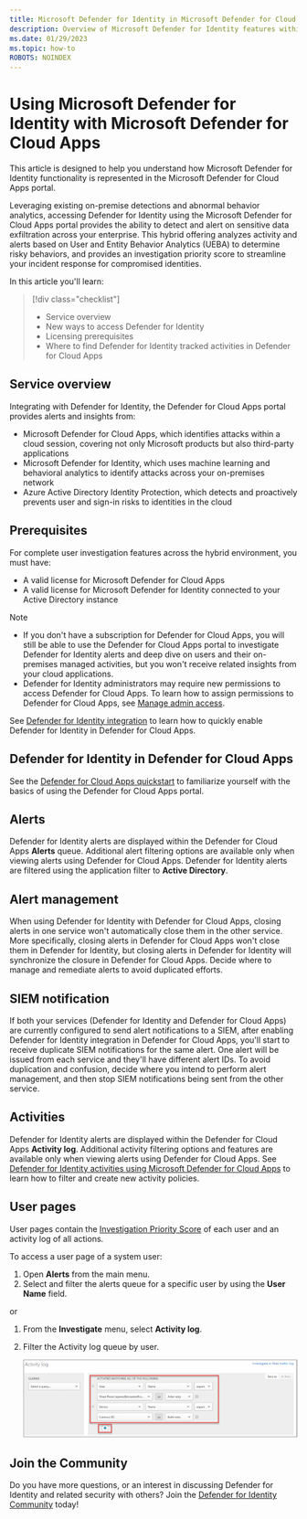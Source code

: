 ```yaml
---
title: Microsoft Defender for Identity in Microsoft Defender for Cloud Apps
description: Overview of Microsoft Defender for Identity features within Microsoft Defender for Cloud Apps.
ms.date: 01/29/2023
ms.topic: how-to
ROBOTS: NOINDEX
---
```


# Using Microsoft Defender for Identity with Microsoft Defender for Cloud Apps

This article is designed to help you understand how Microsoft Defender for Identity functionality is represented in the Microsoft Defender for Cloud Apps portal.

Leveraging existing on-premise detections and abnormal behavior analytics, accessing Defender for Identity using the Microsoft Defender for Cloud Apps portal provides the ability to detect and alert on sensitive data exfiltration across your enterprise. This hybrid offering analyzes activity and alerts based on User and Entity Behavior Analytics (UEBA) to determine risky behaviors, and provides an investigation priority score to streamline your incident response for compromised identities. 

In this article you'll learn:

> [!div class="checklist"]
>
> - Service overview
> - New ways to access Defender for Identity
> - Licensing prerequisites
> - Where to find Defender for Identity tracked activities in Defender for Cloud Apps

## Service overview

Integrating with Defender for Identity, the Defender for Cloud Apps portal provides alerts and insights from:

- Microsoft Defender for Cloud Apps, which identifies attacks within a cloud session, covering not only Microsoft products but also third-party applications
- Microsoft Defender for Identity, which uses machine learning and behavioral analytics to identify attacks across your on-premises network
- Azure Active Directory Identity Protection, which detects and proactively prevents user and sign-in risks to identities in the cloud

## Prerequisites

For complete user investigation features across the hybrid environment, you must have:

- A valid license for Microsoft Defender for Cloud Apps
- A valid license for Microsoft Defender for Identity connected to your Active Directory instance

>[!NOTE]
>
> - If you don't have a subscription for Defender for Cloud Apps, you will still be able to use the Defender for Cloud Apps portal to investigate Defender for Identity alerts and deep dive on users and their on-premises managed activities, but you won't receive related insights from your cloud applications.
> - Defender for Identity administrators may require new permissions to access Defender for Cloud Apps. To learn how to assign permissions to Defender for Cloud Apps, see [Manage admin access](/cloud-app-security/manage-admins).

See [Defender for Identity integration](/cloud-app-security/mdi-integration) to learn how to quickly enable Defender for Identity in Defender for Cloud Apps.

## Defender for Identity in Defender for Cloud Apps

See the [Defender for Cloud Apps quickstart](/cloud-app-security/getting-started-with-cloud-app-security) to familiarize yourself with the basics of using the Defender for Cloud Apps portal.

## Alerts

Defender for Identity alerts are displayed within the Defender for Cloud Apps **Alerts** queue. Additional alert filtering options are available only when viewing alerts using Defender for Cloud Apps. Defender for Identity alerts are filtered using the application filter to **Active Directory**.

## Alert management

When using Defender for Identity with Defender for Cloud Apps, closing alerts in one service won't automatically close them in the other service. More specifically, closing alerts in Defender for Cloud Apps won't close them in Defender for Identity, but closing alerts in Defender for Identity will synchronize the closure in Defender for Cloud Apps. Decide where to manage and remediate alerts to avoid duplicated efforts.

## SIEM notification

If both your services (Defender for Identity and Defender for Cloud Apps) are currently configured to send alert notifications to a SIEM, after enabling Defender for Identity integration in Defender for Cloud Apps, you'll start to receive duplicate SIEM notifications for the same alert. One alert will be issued from each service and they'll have different alert IDs. To avoid duplication and confusion, decide where you intend to perform alert management, and then stop SIEM notifications being sent from the other service.

## Activities

Defender for Identity alerts are displayed within the Defender for Cloud Apps **Activity log**. Additional activity filtering options and features are available only when viewing alerts using Defender for Cloud Apps. See [Defender for Identity activities using Microsoft Defender for Cloud Apps](/defender-for-identity/classic-activities-filtering-mcas) to learn how to filter and create new activity policies.

## User pages

User pages contain the [Investigation Priority Score](/cloud-app-security/tutorial-ueba) of each user and an activity log of all actions.

To access a user page of a system user:

1. Open **Alerts** from the main menu. 
1. Select and filter the alerts queue for a specific user by using the **User Name** field.

 or

1. From the **Investigate** menu, select **Activity log**.
1. Filter the Activity log queue by user.

    ![Activity log.](media/mcas-activity-filter.png)

## Join the Community

Do you have more questions, or an interest in discussing Defender for Identity and related security with others? Join the [Defender for Identity Community](<https://techcommunity.microsoft.com/t5/Azure-Advanced-Threat-Protection/bd-p/AzureAdvancedThreatProtection>) today!